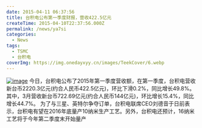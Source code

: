 ```yaml
---
date: 2015-04-11 06:37:56
title: 台积电公布第一季度财报，营收422.5亿元
createTime: 2015-04-10T22:37:56.000Z
permalink: /news/ya7si
categories:
  - News
tags:
  - TSMC
  - 台积电
coverImg: https://img.onedayxyy.cn/images/TeekCover/6.webp
---
```


[![image](/public/2015/04/wpid-5527919d6709b.png)](/public/2015/04/wpid-5527919d6709b.png) 今日，台积电公布了2015年第一季度营收额，在第一季度，台积电营收新台币2220.3亿元(约合人民币422.5亿元)，环比下滑0.2%，同比增长49.8%。其中，3月营收新台币722.69亿元(约合人民币144亿元)，环比增长15.4%，同比增长44.7%。 为了与三星、英特尔争夺订单，台积电联席CEO刘德音于日前表示，台积电有望在2016年底量产10纳米生产工艺。另外，台积电还预计，16纳米工艺将于今年第二季度末开始量产
